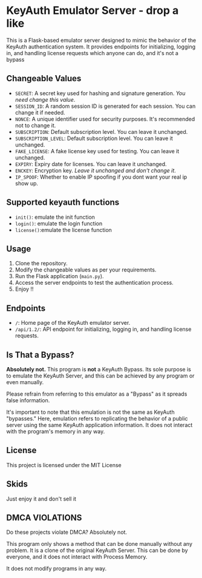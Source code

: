 # KeyAuth Emulator Server - drop a like

This is a Flask-based emulator server designed to mimic the behavior of the KeyAuth authentication system. It provides endpoints for initializing, logging in, and handling license requests which anyone can do, and it's not a bypass 


## Changeable Values

- `SECRET`: A secret key used for hashing and signature generation. *You need change this value*.
- `SESSION_ID`: A random session ID is generated for each session. You can change it if needed.
- `NONCE`: A unique identifier used for security purposes. It's recommended not to change it.
- `SUBSCRIPTION`: Default subscription level. You can leave it unchanged.
- `SUBSCRIPTION_LEVEL`: Default subscription level. You can leave it unchanged.
- `FAKE_LICENSE`: A fake license key used for testing. You can leave it unchanged.
- `EXPIRY`: Expiry date for licenses. You can leave it unchanged.
- `ENCKEY`: Encryption key. *Leave it unchanged and don't change it*.
- `IP_SPOOF`: Whether to enable IP spoofing if you dont want your real ip show up.

## Supported keyauth functions

- `init()`: emulate the init function
- `login()`: emulate the login function
- `license()`:emulate the license function

## Usage

1. Clone the repository.
2. Modify the changeable values as per your requirements.
3. Run the Flask application (`main.py`).
4. Access the server endpoints to test the authentication process.
5. Enjoy !!

## Endpoints

- `/`: Home page of the KeyAuth emulator server.
- `/api/1.2/`: API endpoint for initializing, logging in, and handling license requests.

## Is That a Bypass?

**Absolutely not.** This program is **not** a KeyAuth Bypass. Its sole purpose is to emulate the KeyAuth Server, and this can be achieved by any program or even manually.

Please refrain from referring to this emulator as a "Bypass" as it spreads false information.

It's important to note that this emulation is not the same as KeyAuth "bypasses." Here, emulation refers to replicating the behavior of a public server using the same KeyAuth application information. It does not interact with the program's memory in any way.

## License

This project is licensed under the MIT License

## Skids

Just enjoy it and don't sell it

## DMCA VIOLATIONS

Do these projects violate DMCA? Absolutely not.

This program only shows a method that can be done manually without any problem. It is a clone of the original KeyAuth Server. This can be done by everyone, and it does not interact with Process Memory.

It does not modify programs in any way.